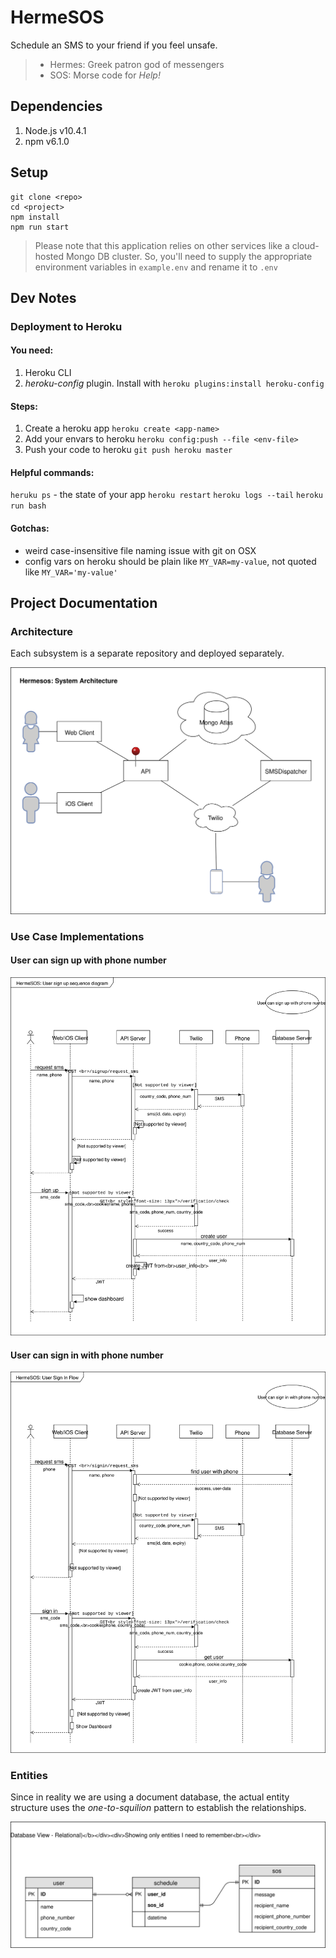 # HermeSOS

Schedule an SMS to your friend if you feel unsafe.

> * Hermes: Greek patron god of messengers
> * SOS: Morse code for *Help!*

## Dependencies

1. Node.js v10.4.1
2. npm v6.1.0

## Setup

	git clone <repo>
	cd <project>
	npm install
	npm run start

> Please note that this application relies on other services like a cloud-hosted Mongo DB cluster. So, you'll need to supply the appropriate environment variables in `example.env` and rename it to `.env`

## Dev Notes

### Deployment to Heroku

#### You need:

1. Heroku CLI
2. *heroku-config* plugin. Install with `heroku plugins:install heroku-config`

#### Steps:

1. Create a heroku app `heroku create <app-name>`
2. Add your envars to heroku `heroku config:push --file <env-file>`
3. Push your code to heroku `git push heroku master`

#### Helpful commands:
`heruku ps` - the state of your app
`heroku restart`
`heroku logs --tail`
`heroku run bash`

#### Gotchas:

* weird case-insensitive file naming issue with git on OSX
* config vars on heroku should be plain like `MY_VAR=my-value`, not quoted like `MY_VAR='my-value'`

## Project Documentation

### Architecture

Each subsystem is a separate repository and deployed separately.

![](docs/hermesos-api_sysarch.svg)

### Use Case Implementations

#### User can sign up with phone number

![](docs/hermesos_user_signup_sd.svg)

#### User can sign in with phone number

![](docs/hermesos_user_signin_flow.svg)

### Entities

Since in reality we are using a document database, the actual entity structure uses the *one-to-squilion* pattern to establish the relationships.

![](docs/logical_database_diagram.svg)